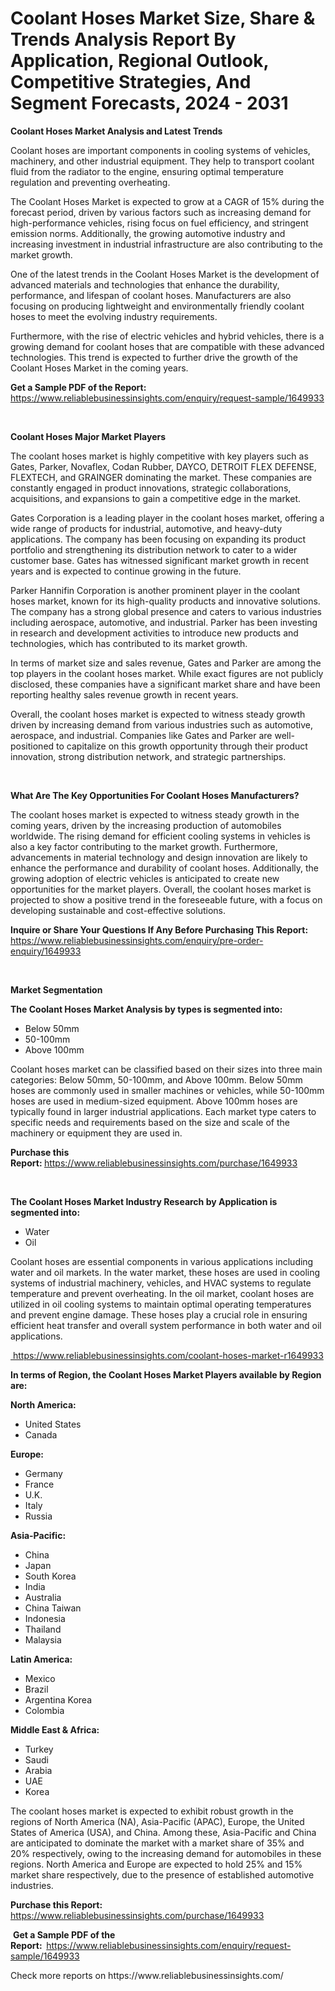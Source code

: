 <p><h1>Coolant Hoses Market Size, Share & Trends Analysis Report By Application, Regional Outlook, Competitive Strategies, And Segment Forecasts, 2024 - 2031</h1></p><p><strong>Coolant Hoses Market Analysis and Latest Trends</strong></p>
<p><p>Coolant hoses are important components in cooling systems of vehicles, machinery, and other industrial equipment. They help to transport coolant fluid from the radiator to the engine, ensuring optimal temperature regulation and preventing overheating.</p><p>The Coolant Hoses Market is expected to grow at a CAGR of 15% during the forecast period, driven by various factors such as increasing demand for high-performance vehicles, rising focus on fuel efficiency, and stringent emission norms. Additionally, the growing automotive industry and increasing investment in industrial infrastructure are also contributing to the market growth.</p><p>One of the latest trends in the Coolant Hoses Market is the development of advanced materials and technologies that enhance the durability, performance, and lifespan of coolant hoses. Manufacturers are also focusing on producing lightweight and environmentally friendly coolant hoses to meet the evolving industry requirements.</p><p>Furthermore, with the rise of electric vehicles and hybrid vehicles, there is a growing demand for coolant hoses that are compatible with these advanced technologies. This trend is expected to further drive the growth of the Coolant Hoses Market in the coming years.</p></p>
<p><strong>Get a Sample PDF of the Report:&nbsp;</strong> <a href="https://www.reliablebusinessinsights.com/enquiry/request-sample/1649933">https://www.reliablebusinessinsights.com/enquiry/request-sample/1649933</a></p>
<p>&nbsp;</p>
<p><strong>Coolant Hoses Major Market Players</strong></p>
<p><p>The coolant hoses market is highly competitive with key players such as Gates, Parker, Novaflex, Codan Rubber, DAYCO, DETROIT FLEX DEFENSE, FLEXTECH, and GRAINGER dominating the market. These companies are constantly engaged in product innovations, strategic collaborations, acquisitions, and expansions to gain a competitive edge in the market.</p><p>Gates Corporation is a leading player in the coolant hoses market, offering a wide range of products for industrial, automotive, and heavy-duty applications. The company has been focusing on expanding its product portfolio and strengthening its distribution network to cater to a wider customer base. Gates has witnessed significant market growth in recent years and is expected to continue growing in the future.</p><p>Parker Hannifin Corporation is another prominent player in the coolant hoses market, known for its high-quality products and innovative solutions. The company has a strong global presence and caters to various industries including aerospace, automotive, and industrial. Parker has been investing in research and development activities to introduce new products and technologies, which has contributed to its market growth.</p><p>In terms of market size and sales revenue, Gates and Parker are among the top players in the coolant hoses market. While exact figures are not publicly disclosed, these companies have a significant market share and have been reporting healthy sales revenue growth in recent years.</p><p>Overall, the coolant hoses market is expected to witness steady growth driven by increasing demand from various industries such as automotive, aerospace, and industrial. Companies like Gates and Parker are well-positioned to capitalize on this growth opportunity through their product innovation, strong distribution network, and strategic partnerships.</p></p>
<p>&nbsp;</p>
<p><strong>What Are The Key Opportunities For Coolant Hoses Manufacturers?</strong></p>
<p><p>The coolant hoses market is expected to witness steady growth in the coming years, driven by the increasing production of automobiles worldwide. The rising demand for efficient cooling systems in vehicles is also a key factor contributing to the market growth. Furthermore, advancements in material technology and design innovation are likely to enhance the performance and durability of coolant hoses. Additionally, the growing adoption of electric vehicles is anticipated to create new opportunities for the market players. Overall, the coolant hoses market is projected to show a positive trend in the foreseeable future, with a focus on developing sustainable and cost-effective solutions.</p></p>
<p><strong>Inquire or Share Your Questions If Any Before Purchasing This Report:</strong> <a href="https://www.reliablebusinessinsights.com/enquiry/pre-order-enquiry/1649933">https://www.reliablebusinessinsights.com/enquiry/pre-order-enquiry/1649933</a></p>
<p>&nbsp;</p>
<p><strong>Market Segmentation</strong></p>
<p><strong>The Coolant Hoses Market Analysis by types is segmented into:</strong></p>
<p><ul><li>Below 50mm</li><li>50-100mm</li><li>Above 100mm</li></ul></p>
<p><p>Coolant hoses market can be classified based on their sizes into three main categories: Below 50mm, 50-100mm, and Above 100mm. Below 50mm hoses are commonly used in smaller machines or vehicles, while 50-100mm hoses are used in medium-sized equipment. Above 100mm hoses are typically found in larger industrial applications. Each market type caters to specific needs and requirements based on the size and scale of the machinery or equipment they are used in.</p></p>
<p><strong>Purchase this Report:&nbsp;</strong><a href="https://www.reliablebusinessinsights.com/purchase/1649933">https://www.reliablebusinessinsights.com/purchase/1649933</a></p>
<p>&nbsp;</p>
<p><strong>The Coolant Hoses Market Industry Research by Application is segmented into:</strong></p>
<p><ul><li>Water</li><li>Oil</li></ul></p>
<p><p>Coolant hoses are essential components in various applications including water and oil markets. In the water market, these hoses are used in cooling systems of industrial machinery, vehicles, and HVAC systems to regulate temperature and prevent overheating. In the oil market, coolant hoses are utilized in oil cooling systems to maintain optimal operating temperatures and prevent engine damage. These hoses play a crucial role in ensuring efficient heat transfer and overall system performance in both water and oil applications.</p></p>
<p><a href="https://www.reliablebusinessinsights.com/coolant-hoses-market-r1649933">&nbsp;https://www.reliablebusinessinsights.com/coolant-hoses-market-r1649933</a></p>
<p><strong>In terms of Region, the Coolant Hoses Market Players available by Region are:</strong></p>
<p>
    <p> <strong> North America: </strong>
        <ul>
            <li>United States</li>
            <li>Canada</li>
        </ul>
        </p> 
    <p> <strong> Europe: </strong>
        <ul>
            <li>Germany</li>
            <li>France</li>
            <li>U.K.</li>
            <li>Italy</li>
            <li>Russia</li>
        </ul>
        </p> 
    <p> <strong> Asia-Pacific: </strong>
        <ul>
            <li>China</li>
            <li>Japan</li>
            <li>South Korea</li>
            <li>India</li>
            <li>Australia</li>
            <li>China Taiwan</li>
            <li>Indonesia</li>
            <li>Thailand</li>
            <li>Malaysia</li>
        </ul>
        </p> 
    <p> <strong> Latin America: </strong>
        <ul>
            <li>Mexico</li>
            <li>Brazil</li>
            <li>Argentina Korea</li>
            <li>Colombia</li>
        </ul>
        </p> 
    <p> <strong> Middle East & Africa: </strong>
        <ul>
            <li>Turkey</li>
            <li>Saudi</li>
            <li>Arabia</li>
            <li>UAE</li>
            <li>Korea</li>
        </ul>
    </p>
    </p>
<p><p>The coolant hoses market is expected to exhibit robust growth in the regions of North America (NA), Asia-Pacific (APAC), Europe, the United States of America (USA), and China. Among these, Asia-Pacific and China are anticipated to dominate the market with a market share of 35% and 20% respectively, owing to the increasing demand for automobiles in these regions. North America and Europe are expected to hold 25% and 15% market share respectively, due to the presence of established automotive industries.</p></p>
<p><strong>Purchase this Report: </strong><a href="https://www.reliablebusinessinsights.com/purchase/1649933">https://www.reliablebusinessinsights.com/purchase/1649933</a></p>
<p>&nbsp;<strong>Get a Sample PDF of the Report:&nbsp;&nbsp;</strong><a href="https://www.reliablebusinessinsights.com/enquiry/request-sample/1649933">https://www.reliablebusinessinsights.com/enquiry/request-sample/1649933</a></p>
<p><strong></strong></p>
<p>Check more reports on https://www.reliablebusinessinsights.com/</p>